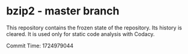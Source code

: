 # bzip2 - master branch

This repository contains the frozen state of the repository.
Its history is cleared. It is used only for static code
analysis with Codacy.

Commit Time: 1724979044
